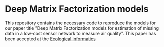 # Deep Matrix Factorization models

This repository contains the necessary code to reproduce the models for our paper title "Deep Matrix Factorization models for estimation of missing data in a low-cost sensor network to measure air quality". This paper has been accepted at the [Ecological informatics](https://www.sciencedirect.com/journal/ecological-informatics)
